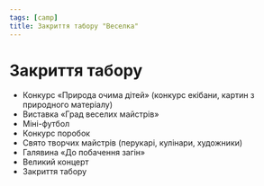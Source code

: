 ```yaml
---
tags: [camp]
title: Закриття табору "Веселка"
---
```


# Закриття табору

- Конкурс «Природа очима дітей» (конкурс екібани, картин з природного матеріалу)
- Виставка «Град веселих майстрів»
- Міні-футбол
- Конкурс поробок
- Свято творчих майстрів (перукарі, кулінари, художники)
- Галявина «До побачення загін»
- Великий концерт
- Закриття табору

<slideshow id="72157654653331032"></slideshow>
